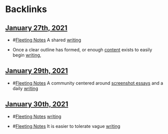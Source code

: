 
# Backlinks
## [January 27th, 2021](<January 27th, 2021.md>)
- #[Fleeting Notes](<Fleeting Notes.md>)  A shared [writing](<writing.md>)

- Once a clear outline has formed, or enough [content](<content.md>) exists to easily begin [writing](<writing.md>),

## [January 29th, 2021](<January 29th, 2021.md>)
- #[Fleeting Notes](<Fleeting Notes.md>) A community centered around [screenshot essays](<screenshot essays.md>) and a daily [writing](<writing.md>)

## [January 30th, 2021](<January 30th, 2021.md>)
- #[Fleeting Notes](<Fleeting Notes.md>) [writing](<writing.md>)

- #[Fleeting Notes](<Fleeting Notes.md>) It is easier to tolerate vague [writing](<writing.md>)

